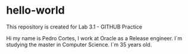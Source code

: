# hello-world
This repository is created for Lab 3.1 - GITHUB Practice

Hi my name is Pedro Cortes, I work at Oracle as a Release engineer.
I´m studying the master in Computer Science. I´m 35 years old.
